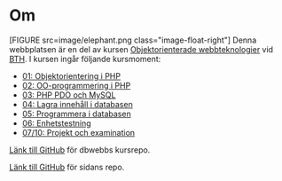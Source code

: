 ---
...
Om
=========================
[FIGURE src=image/elephant.png class="image-float-right"]
Denna webbplatsen är en del av kursen [Objektorienterade webbteknologier](https://dbwebb.se/kurser/oophp-v4/) vid [BTH](https://www.bth.se/). 
I kursen ingår följande kursmoment:


* [01: Objektorientering i PHP](https://dbwebb.se/kurser/oophp-v4/kmom01)
* [02: OO-programmering i PHP](https://dbwebb.se/kurser/oophp-v4/kmom02)
* [03: PHP PDO och MySQL](https://dbwebb.se/kurser/oophp-v4/kmom03)
* [04: Lagra innehåll i databasen](https://dbwebb.se/kurser/oophp-v4/kmom04)
* [05: Programmera i databasen](https://dbwebb.se/kurser/oophp-v4/kmom05)
* [06: Enhetstestning](https://dbwebb.se/kurser/oophp-v4/kmom06)
* [07/10: Projekt och examination](https://dbwebb.se/kurser/oophp-v4/kmom10)


[Länk till GitHub](https://github.com/dbwebb-se/oophp) för dbwebbs kursrepo.

[Länk till GitHub](https://github.com/joln17/oophp) för sidans repo.
